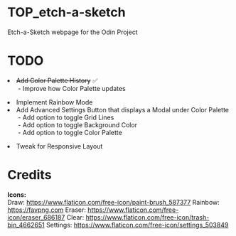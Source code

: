 # TOP_etch-a-sketch
Etch-a-Sketch webpage for the Odin Project

 <h1>TODO</h1>
 <li><s>Add Color Palette History</s> ✅<br>
 <ul>
  - Improve how Color Palette updates <br> 
 </ul>
 <li> Implement Rainbow Mode <br>
 <li> Add Advanced Settings Button that displays a Modal under Color Palette <br>
 <ul> 
  - Add option to toggle Grid Lines <br>
  - Add option to toggle Background Color <br>
  - Add option to toggle Color Palette <br> 
 </ul>
 <li> Tweak for Responsive Layout <br>

  <h1>Credits</h1>
  
  **Icons:** <br>
  Draw: https://www.flaticon.com/free-icon/paint-brush_587377
  Rainbow: https://favpng.com
  Eraser: https://www.flaticon.com/free-icon/eraser_686187
  Clear: https://www.flaticon.com/free-icon/trash-bin_4662651
  Settings: https://www.flaticon.com/free-icon/settings_503849
